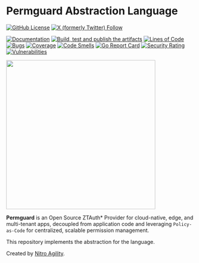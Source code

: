 # Permguard Abstraction Language

[![GitHub License](https://img.shields.io/github/license/permguard/permguard-ztauthstar)](https://github.com/permguard/permguard-ztauthstar?tab=Apache-2.0-1-ov-file#readme)
[![X (formerly Twitter) Follow](https://img.shields.io/twitter/follow/permguard)](https://x.com/intent/follow?original_referer=https%3A%2F%2Fdeveloper.x.com%2F&ref_src=twsrc%5Etfw%7Ctwcamp%5Ebuttonembed%7Ctwterm%5Efollow%7Ctwgr%5ETwitterDev&screen_name=Permguard)

[![Documentation](https://img.shields.io/website?label=Docs&url=https%3A%2F%2Fwww.permguard.com%2F)](https://www.permguard.com/)
[![Build, test and publish the artifacts](https://github.com/permguard/permguard-ztauthstar/actions/workflows/permguard-ztauthstar-ci.yml/badge.svg)](https://github.com/permguard/permguard-ztauthstar/actions/workflows/permguard-ztauthstar-ci.yml)
[![Lines of Code](https://sonarcloud.io/api/project_badges/measure?project=permguard_permguard-ztauthstar&metric=ncloc)](https://sonarcloud.io/summary/new_code?id=permguard_permguard-ztauthstar)
[![Bugs](https://sonarcloud.io/api/project_badges/measure?project=permguard_permguard-ztauthstar&metric=bugs)](https://sonarcloud.io/summary/new_code?id=permguard_permguard-ztauthstar)
[![Coverage](https://sonarcloud.io/api/project_badges/measure?project=permguard_permguard-ztauthstar&metric=coverage)](https://sonarcloud.io/summary/new_code?id=permguard_permguard-ztauthstar)
[![Code Smells](https://sonarcloud.io/api/project_badges/measure?project=permguard_permguard-ztauthstar&metric=code_smells)](https://sonarcloud.io/summary/new_code?id=permguard_permguard-ztauthstar)
[![Go Report Card](https://goreportcard.com/badge/github.com/permguard/permguard-ztauthstar)](https://goreportcard.com/report/github.com/permguard/permguard-ztauthstar)
[![Security Rating](https://sonarcloud.io/api/project_badges/measure?project=permguard_permguard-ztauthstar&metric=security_rating)](https://sonarcloud.io/summary/new_code?id=permguard_permguard-ztauthstar)
[![Vulnerabilities](https://sonarcloud.io/api/project_badges/measure?project=permguard_permguard-ztauthstar&metric=vulnerabilities)](https://sonarcloud.io/summary/new_code?id=permguard_permguard-ztauthstar)

<p align="left">
  <img src="https://raw.githubusercontent.com/permguard/permguard-assets/main/pink-txt//1line.svg" class="center" width="400px" height="auto"/>
</p>

**Permguard** is an Open Source ZTAuth* Provider for cloud-native, edge, and multi-tenant apps, decoupled from application code and leveraging `Policy-as-Code` for centralized, scalable permission management.

This repository implements the abstraction for the language.

Created by [Nitro Agility](https://www.nitroagility.com/).
